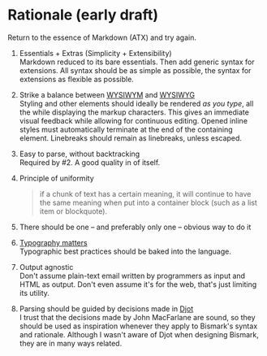 # Rationale (early draft)

Return to the essence of Markdown (ATX) and try again.

1. Essentials + Extras (Simplicity + Extensibility)  
  Markdown reduced to its bare essentials. Then add generic syntax for extensions. All syntax should be as simple as possible, the syntax for extensions as flexible as possible.

2. Strike a balance between [WYSIWYM](https://en.wikipedia.org/wiki/WYSIWYM) and [WYSIWYG](https://en.wikipedia.org/wiki/WYSIWYG)  
  Styling and other elements should ideally be rendered _as you type_, all the while displaying the markup characters. This gives an immediate visual feedback while allowing for continuous editing. Opened inline styles must automatically terminate at the end of the containing element. Linebreaks should remain as linebreaks, unless escaped.
3. Easy to parse, without backtracking  
  Required by #2. A good quality in of itself.

4. Principle of uniformity  
   > if a chunk of text has a certain meaning, it will continue to have the same meaning when put into a container block (such as a list item or blockquote).

5. There should be one – and preferably only one – obvious way to do it  

6. [Typography matters](https://practicaltypography.com/)  
  Typographic best practices should be baked into the language.

7. Output agnostic  
  Don't assume plain-text email written by programmers as input and HTML as output. Don't even assume it's for the web, that's just limiting its utility.

8. Parsing should be guided by decisions made in [Djot](https://github.com/jgm/djot)  
   I trust that the decisions made by John MacFarlane are sound, so they should be used as inspiration whenever they apply to Bismark's syntax and rationale. Although I wasn't aware of Djot when designing Bismark, they are in many ways related.
